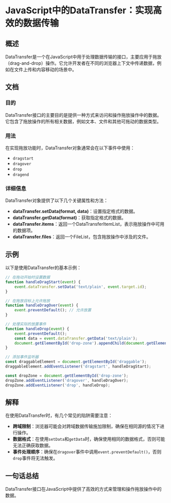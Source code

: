 <!--
Meta Description: # JavaScript中的DataTransfer：实现高效的数据传输 ## 概述 DataTransfer是一个在JavaScript中用于处理数据传输的接口，主要应用于拖放（drag-and-drop）操作。它允许开发者在不同的浏览器上下文中传递数据，例如在文件上传和内容移动的场景中。 ## ...
Meta Keywords: event, drop, datatransfer, document, getelementbyid
-->

# JavaScript中的DataTransfer：实现高效的数据传输

## 概述
DataTransfer是一个在JavaScript中用于处理数据传输的接口，主要应用于拖放（drag-and-drop）操作。它允许开发者在不同的浏览器上下文中传递数据，例如在文件上传和内容移动的场景中。

## 文档
### 目的
DataTransfer接口的主要目的是提供一种方式来访问和操作拖放操作中的数据。它包含了拖放操作的所有相关数据，例如文本、文件和其他可拖动的数据类型。

### 用法
在实现拖放功能时，DataTransfer对象通常会在以下事件中使用：
- `dragstart`
- `dragover`
- `drop`
- `dragend`

### 详细信息
DataTransfer对象提供了以下几个关键属性和方法：
- **dataTransfer.setData(format, data)**：设置指定格式的数据。
- **dataTransfer.getData(format)**：获取指定格式的数据。
- **dataTransfer.items**：返回一个DataTransferItemList，表示拖放操作中可用的数据项。
- **dataTransfer.files**：返回一个FileList，包含拖放操作中涉及的文件。

## 示例
以下是使用DataTransfer的基本示例：

```javascript
// 在拖动开始时设置数据
function handleDragStart(event) {
    event.dataTransfer.setData('text/plain', event.target.id);
}

// 在拖放目标上允许拖放
function handleDragOver(event) {
    event.preventDefault(); // 允许放置
}

// 处理实际的放置事件
function handleDrop(event) {
    event.preventDefault();
    const data = event.dataTransfer.getData('text/plain');
    document.getElementById('drop-zone').appendChild(document.getElementById(data));
}

// 添加事件监听器
const draggableElement = document.getElementById('draggable');
draggableElement.addEventListener('dragstart', handleDragStart);

const dropZone = document.getElementById('drop-zone');
dropZone.addEventListener('dragover', handleDragOver);
dropZone.addEventListener('drop', handleDrop);
```

## 解释
在使用DataTransfer时，有几个常见的陷阱需要注意：
- **跨域限制**：浏览器可能会对跨域数据传输施加限制，确保在相同源的情况下进行操作。
- **数据格式**：在使用`setData`和`getData`时，确保使用相同的数据格式，否则可能无法正确获取数据。
- **事件处理顺序**：确保在`dragover`事件中调用`event.preventDefault()`，否则`drop`事件将无法触发。

## 一句话总结
DataTransfer接口在JavaScript中提供了高效的方式来管理和操作拖放操作中的数据。